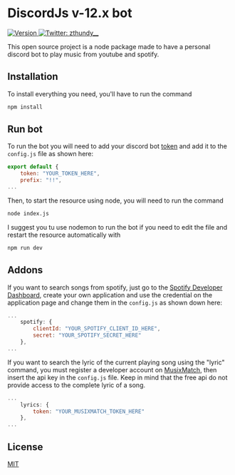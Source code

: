 # DiscordJs v-12.x bot

<p>
  <a href="https://github.com/zThundy/discord-bot/releases" target="_blank">
    <img alt="Version" src="https://img.shields.io/badge/version-0.1.1-blue.svg" />
  </a>
  <a href="https://twitter.com/zthundy__" target="_blank">
    <img alt="Twitter: zthundy__" src="https://img.shields.io/twitter/follow/zthundy__.svg?style=social" />
  </a>
</p>

This open source project is a node package made to have a personal discord bot to play music from youtube and spotify.

## Installation
To install everything you need, you'll have to run the command

```bash
npm install
```

## Run bot
To run the bot you will need to add your discord bot [token](https://discord.com/developers/applications) and add it to the `config.js` file as shown here:
```js
export default {
    token: "YOUR_TOKEN_HERE",
    prefix: "!!",
...
```
Then, to start the resource using node, you will need to run the command
```bash
node index.js
```
I suggest you tu use nodemon to run the bot if you need to edit the file and restart the resource automatically with
```bash
npm run dev
```

## Addons
If you want to search songs from spotify, just go to the [Spotify Developer Dashboard](https://developer.spotify.com/dashboard/login), create your own application and use the credential on the application page and change them in the `config.js` as shown down here:
```js
...
    spotify: {
        clientId: "YOUR_SPOTIFY_CLIENT_ID_HERE",
        secret: "YOUR_SPOTIFY_SECRET_HERE"
    },
...
```

If you want to search the lyric of the current playing song using the "lyric" command, you must register a developer account on [MusixMatch](https://developer.musixmatch.com/), then insert the api key in the `config.js` file. Keep in mind that the free api do not provide access to the complete lyric of a song.
```js
...
    lyrics: {
        token: "YOUR_MUSIXMATCH_TOKEN_HERE"
    },
...
```
## License
[MIT](https://choosealicense.com/licenses/mit/)
